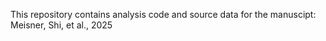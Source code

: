 This repository contains analysis code and source data for the manuscipt: Meisner, Shi, et al., 2025
